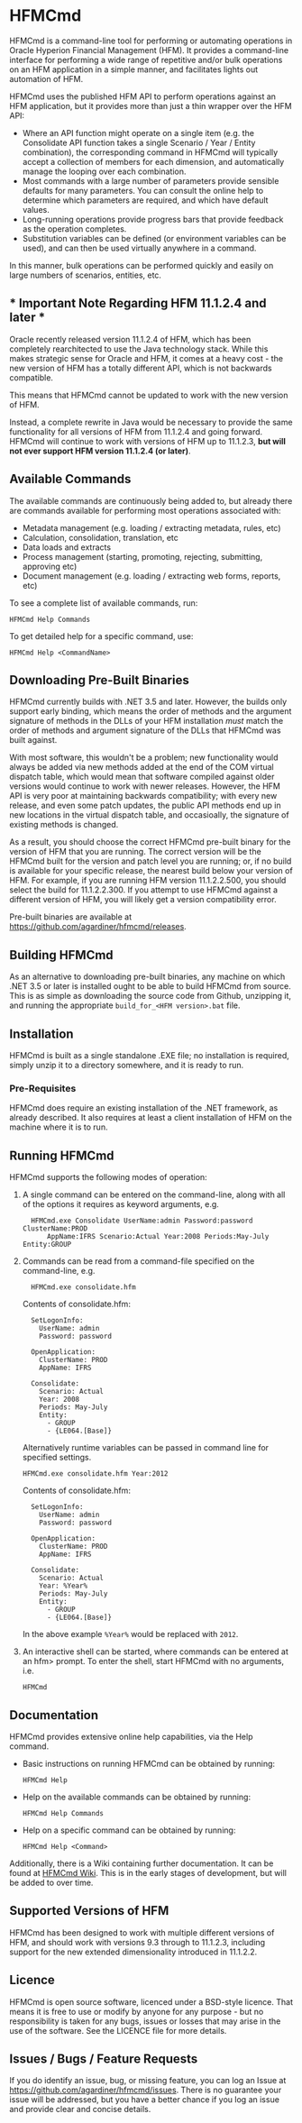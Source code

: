 # HFMCmd

HFMCmd is a command-line tool for performing or automating operations in Oracle
Hyperion Financial Management (HFM). It provides a command-line interface for
performing a wide range of repetitive and/or bulk operations on an HFM
application in a simple manner, and facilitates lights out automation of HFM.

HFMCmd uses the published HFM API to perform operations against an HFM
application, but it provides more than just a thin wrapper over the HFM API:
- Where an API function might operate on a single item (e.g. the
  Consolidate API function takes a single Scenario / Year / Entity combination),
  the corresponding command in HFMCmd will typically accept a collection of members
  for each dimension, and automatically manage the looping over each combination.
- Most commands with a large number of parameters provide sensible defaults for
  many parameters. You can consult the online help to determine which parameters
  are required, and which have default values.
- Long-running operations provide progress bars that provide feedback as the
  operation completes.
- Substitution variables can be defined (or environment variables can be used),
  and can then be used virtually anywhere in a command.

In this manner, bulk operations can be performed quickly and easily on large
numbers of scenarios, entities, etc.

## * Important Note Regarding HFM 11.1.2.4 and later *

Oracle recently released version 11.1.2.4 of HFM, which has been completely rearchitected to use the Java technology stack. While this makes strategic sense for Oracle and HFM, it comes at a heavy cost - the new version of HFM has a totally different API, which is not backwards compatible.

This means that HFMCmd cannot be updated to work with the new version of HFM.

Instead, a complete rewrite in Java would be necessary to provide the same functionality for all versions of HFM from 11.1.2.4 and going forward. HFMCmd will continue to work with versions of HFM up to 11.1.2.3, __but will not ever support HFM version 11.1.2.4 (or later)__.


## Available Commands

The available commands are continuously being added to, but already there are
commands available for performing most operations associated with:
* Metadata management (e.g. loading / extracting metadata, rules, etc)
* Calculation, consolidation, translation, etc
* Data loads and extracts
* Process management (starting, promoting, rejecting, submitting, approving etc)
* Document management (e.g. loading / extracting web forms, reports, etc)

To see a complete list of available commands, run:

    HFMCmd Help Commands

To get detailed help for a specific command, use:

    HFMCmd Help <CommandName>


## Downloading Pre-Built Binaries

HFMCmd currently builds with .NET 3.5 and later. However, the builds only
support early binding, which means the order of methods and the argument signature
of methods in the DLLs of your HFM installation *must* match the order of methods
and argument signature of the DLLs that HFMCmd was built against.

With most software, this wouldn't be a problem; new functionality would always be
added via new methods added at the end of the COM virtual dispatch table, which would
mean that software compiled against older versions would continue to work with newer
releases. However, the HFM API is very poor at maintaining backwards compatibility;
with every new release, and even some patch updates, the public API methods end up in
new locations in the virtual dispatch table, and occasioally, the signature of existing
methods is changed.

As a result, you should choose the correct HFMCmd pre-built binary for the version
of HFM that you are running. The correct version will be the HFMCmd built for the version
and patch level you are running; or, if no build is available for your specific release,
the nearest build below your version of HFM. For example, if you are running HFM version
11.1.2.2.500, you should select the build for 11.1.2.2.300. If you attempt to use HFMCmd
against a different version of HFM, you will likely get a version compatibility error.

Pre-built binaries are available at https://github.com/agardiner/hfmcmd/releases.


## Building HFMCmd

As an alternative to downloading pre-built binaries, any machine on which .NET
3.5 or later is installed ought to be able to build HFMCmd from source. This is
as simple as downloading the source code from Github, unzipping it, and running
the appropriate `build_for_<HFM version>.bat` file.


## Installation

HFMCmd is built as a single standalone .EXE file; no installation is required,
simply unzip it to a directory somewhere, and it is ready to run.

### Pre-Requisites

HFMCmd does require an existing installation of the .NET framework, as already
described. It also requires at least a client installation of HFM on the machine
where it is to run.


## Running HFMCmd

HFMCmd supports the following modes of operation:

1.  A single command can be entered on the command-line, along with
    all of the options it requires as keyword arguments, e.g.

    ```
      HFMCmd.exe Consolidate UserName:admin Password:password ClusterName:PROD
          AppName:IFRS Scenario:Actual Year:2008 Periods:May-July Entity:GROUP
    ```

2.  Commands can be read from a command-file specified on the command-line, e.g.

    ```
      HFMCmd.exe consolidate.hfm
    ```

    Contents of consolidate.hfm:

    ```
      SetLogonInfo:
        UserName: admin
        Password: password

      OpenApplication:
        ClusterName: PROD
        AppName: IFRS

      Consolidate:
        Scenario: Actual
        Year: 2008
        Periods: May-July
        Entity:
          - GROUP
          - {LE064.[Base]}
    ```

    Alternatively runtime variables can be passed in command line for specified
    settings.

    ```
    HFMCmd.exe consolidate.hfm Year:2012
    ```

    Contents of consolidate.hfm:

    ```
      SetLogonInfo:
        UserName: admin
        Password: password

      OpenApplication:
        ClusterName: PROD
        AppName: IFRS

      Consolidate:
        Scenario: Actual
        Year: %Year%
        Periods: May-July
        Entity:
          - GROUP
          - {LE064.[Base]}
    ```

    In the above example `%Year%` would be replaced with `2012`.


3. An interactive shell can be started, where commands can be entered at an hfm>
   prompt. To enter the shell, start HFMCmd with no arguments, i.e.

    ```
    HFMCmd
    ```

## Documentation

HFMCmd provides extensive online help capabilities, via the Help command.
* Basic instructions on running HFMCmd can be obtained by running:
    ```
    HFMCmd Help
    ```
* Help on the available commands can be obtained by running:
    ```
    HFMCmd Help Commands
    ```
* Help on a specific command can be obtained by running:
    ```
    HFMCmd Help <Command>
    ```

Additionally, there is a Wiki containing further documentation. It can be found
at [HFMCmd Wiki](https://github.com/agardiner/hfmcmd/wiki). This is in the early
stages of development, but will be added to over time.


## Supported Versions of HFM

HFMCmd has been designed to work with multiple different versions of HFM, and
should work with versions 9.3 through to 11.1.2.3, including support for the new
extended dimensionality introduced in 11.1.2.2.


## Licence

HFMCmd is open source software, licenced under a BSD-style licence. That means
it is free to use or modify by anyone for any purpose - but no responsibility is
taken for any bugs, issues or losses that may arise in the use of the software.
See the LICENCE file for more details.


## Issues / Bugs / Feature Requests

If you do identify an issue, bug, or missing feature, you can log an Issue at
https://github.com/agardiner/hfmcmd/issues. There is no guarantee your issue
will be addressed, but you have a better chance if you log an issue and provide
clear and concise details.

